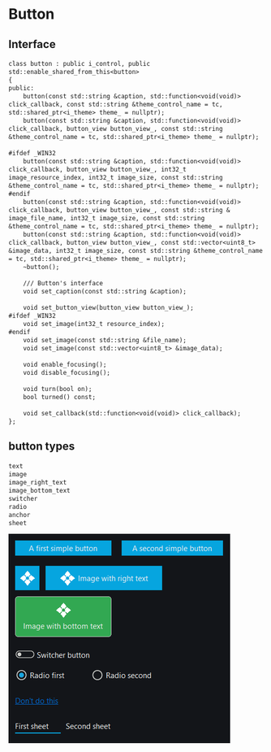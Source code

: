 # Button

## Interface

    class button : public i_control, public std::enable_shared_from_this<button>
    {
    public:
        button(const std::string &caption, std::function<void(void)> click_callback, const std::string &theme_control_name = tc, std::shared_ptr<i_theme> theme_ = nullptr);
        button(const std::string &caption, std::function<void(void)> click_callback, button_view button_view_, const std::string &theme_control_name = tc, std::shared_ptr<i_theme> theme_ = nullptr);

    #ifdef _WIN32
        button(const std::string &caption, std::function<void(void)> click_callback, button_view button_view_, int32_t image_resource_index, int32_t image_size, const std::string &theme_control_name = tc, std::shared_ptr<i_theme> theme_ = nullptr);
    #endif
        button(const std::string &caption, std::function<void(void)> click_callback, button_view button_view_, const std::string &  image_file_name, int32_t image_size, const std::string &theme_control_name = tc, std::shared_ptr<i_theme> theme_ = nullptr);
        button(const std::string &caption, std::function<void(void)> click_callback, button_view button_view_, const std::vector<uint8_t> &image_data, int32_t image_size, const std::string &theme_control_name = tc, std::shared_ptr<i_theme> theme_ = nullptr);
        ~button();

        /// Button's interface
        void set_caption(const std::string &caption);

        void set_button_view(button_view button_view_);
    #ifdef _WIN32
        void set_image(int32_t resource_index);
    #endif
        void set_image(const std::string &file_name);
        void set_image(const std::vector<uint8_t> &image_data);

        void enable_focusing();
        void disable_focusing();

        void turn(bool on);
        bool turned() const;

        void set_callback(std::function<void(void)> click_callback);
    };

## button types
    
    text
    image
    image_right_text
    image_bottom_text
    switcher
    radio
    anchor
    sheet

<img src="../../img/button.png">
